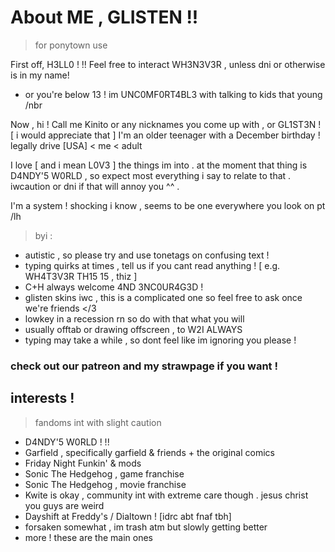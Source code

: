 # About ME , GLISTEN !!
> for ponytown use

First off, H3LL0 ! !! Feel free to interact WH3N3V3R , unless dni or otherwise is in my name! 
- or you're below 13 ! im UNC0MF0RT4BL3 with talking to kids that young /nbr

Now , hi ! Call me Kinito or any nicknames you come up with , or GL1ST3N ! [ i would appreciate that ]
I'm an older teenager with a December birthday ! legally drive [USA] < me < adult

I love [ and i mean L0V3 ] the things im into . at the moment that thing is D4NDY'5 W0RLD , so expect most everything i say to relate to that . iwcaution or dni if that will annoy you ^^ .

I'm a system ! shocking i know , seems to be one everywhere you look on pt /lh

> byi :
- autistic , so please try and use tonetags on confusing text !
- typing quirks at times , tell us if you cant read anything !
  [ e.g. WH4T3V3R TH15 15 , thiz ]
- C+H always welcome 4ND 3NC0UR4G3D !
- glisten skins iwc , this is a complicated one so feel free to ask once we're friends </3
- lowkey in a recession rn so do with that what you will
- usually offtab or drawing offscreen , to W2I ALWAYS
- typing may take a while , so dont feel like im ignoring you please !


### check out our patreon and my strawpage if you want !

## interests !
> fandoms int with slight caution

- D4NDY'5 W0RLD ! !!
- Garfield , specifically garfield & friends + the original comics
- Friday Night Funkin' & mods
- Sonic The Hedgehog , game franchise
- Sonic The Hedgehog , movie franchise
- Kwite is okay , community int with extreme care though . jesus christ you guys are weird
- Dayshift at Freddy's / Dialtown ! [idrc abt fnaf tbh]
- forsaken somewhat , im trash atm but slowly getting better
- more ! these are the main ones
